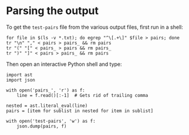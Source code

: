 # Parsing the output
To get the `test-pairs` file from the various output files, first run in a shell:

```{sh}
for file in $(ls -v *.txt); do egrep "^\[.+\]" $file > pairs; done
tr "\n" "," < pairs > pairs_ && rm pairs
tr "(" "[" < pairs_ > pairs && rm pairs_
tr ")" "]" < pairs > pairs_ && rm pairs
```

Then open an interactive Python shell and type:

```{py}
import ast
import json

with open('pairs_', 'r') as f:
    line = f.read()[:-1]  # Gets rid of trailing comma

nested = ast.literal_eval(line)
pairs = [item for sublist in nested for item in sublist]

with open('test-pairs', 'w') as f:
    json.dump(pairs, f)
```

